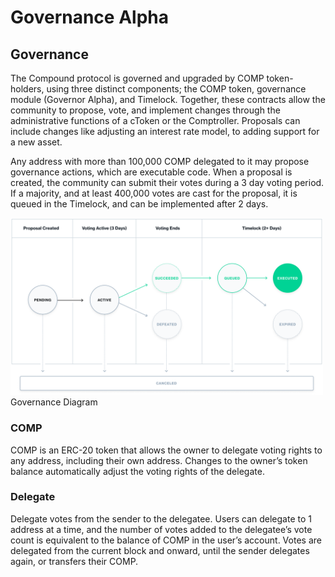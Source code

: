 # Governance Alpha

## Governance

The Compound protocol is governed and upgraded by COMP token-holders, using three distinct components; the COMP token, governance module (Governor Alpha), and Timelock. Together, these contracts allow the community to propose, vote, and implement changes through the administrative functions of a cToken or the Comptroller. Proposals can include changes like adjusting an interest rate model, to adding support for a new asset.

Any address with more than 100,000 COMP delegated to it may propose governance actions, which are executable code. When a proposal is created, the community can submit their votes during a 3 day voting period. If a majority, and at least 400,000 votes are cast for the proposal, it is queued in the Timelock, and can be implemented after 2 days.

<img src="gov_diagram.png
" alt="forked commit history" width="500"/>
Governance Diagram

### COMP
COMP is an ERC-20 token that allows the owner to delegate voting rights to any address, including their own address. Changes to the owner’s token balance automatically adjust the voting rights of the delegate.

### Delegate
Delegate votes from the sender to the delegatee. Users can delegate to 1 address at a time, and the number of votes added to the delegatee’s vote count is equivalent to the balance of COMP in the user’s account. Votes are delegated from the current block and onward, until the sender delegates again, or transfers their COMP.